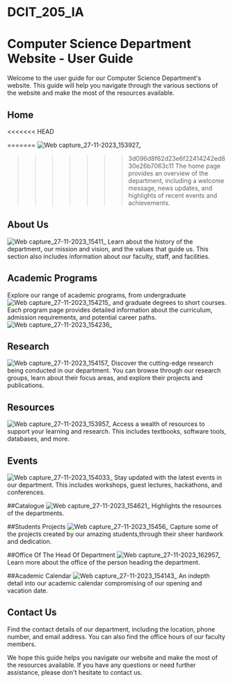 # DCIT_205_IA

# Computer Science Department Website - User Guide

Welcome to the user guide for our Computer Science Department's website. This guide will help you navigate through the various sections of the website and make the most of the resources available.

## Home
<<<<<<< HEAD


=======
![Web capture_27-11-2023_153927_](https://github.com/Daquiver1/DCIT_205_IA/assets/148434566/e3e58c3e-b149-409e-a024-2f05d13336ea)
>>>>>>> 3d096d8f62d23e6f22414242ed830e26b7063c11
The home page provides an overview of the department, including a welcome message, news updates, and highlights of recent events and achievements.

## About Us
![Web capture_27-11-2023_15411_](https://github.com/Daquiver1/DCIT_205_IA/assets/148434566/fdf62aa2-c323-4e3b-bcbe-778fe1e880cd)
Learn about the history of the department, our mission and vision, and the values that guide us. This section also includes information about our faculty, staff, and facilities.

## Academic Programs
Explore our range of academic programs, from undergraduate 
![Web capture_27-11-2023_154215_](https://github.com/Daquiver1/DCIT_205_IA/assets/148434566/8d760393-79e7-4412-8207-836d47d27e14)
and graduate degrees to short courses. Each program page provides detailed information about the curriculum, admission requirements, and potential career paths.
![Web capture_27-11-2023_154236_](https://github.com/Daquiver1/DCIT_205_IA/assets/148434566/5eabf162-a7a8-4141-9445-db5a4f09e358)

## Research
![Web capture_27-11-2023_154157_](https://github.com/Daquiver1/DCIT_205_IA/assets/148434566/b8a8ac48-88a8-428a-825e-aea29fac83dc)
Discover the cutting-edge research being conducted in our department. You can browse through our research groups, learn about their focus areas, and explore their projects and publications.

## Resources
![Web capture_27-11-2023_153957_](https://github.com/Daquiver1/DCIT_205_IA/assets/148434566/5635e76d-59f0-4238-a854-2f23f927e8d7)
Access a wealth of resources to support your learning and research. This includes textbooks, software tools, databases, and more.

## Events
![Web capture_27-11-2023_154033_](https://github.com/Daquiver1/DCIT_205_IA/assets/148434566/9f8f59e9-ad2d-4fda-8401-58cc619d26f9)
Stay updated with the latest events in our department. This includes workshops, guest lectures, hackathons, and conferences.

##Catalogue
![Web capture_27-11-2023_154621_](https://github.com/Daquiver1/DCIT_205_IA/assets/148434566/cbc34f9c-3f66-4996-ac55-ddf1bd8eeca1)
Highlights the resources of the departments.

##Students Projects
![Web capture_27-11-2023_15456_](https://github.com/Daquiver1/DCIT_205_IA/assets/148434566/374dee25-9372-467c-aaab-8baed87ed8f1)
Capture some of the projects created by our amazing students,through their sheer hardwork and dedication.

##Office Of The Head Of Department
![Web capture_27-11-2023_162957_](https://github.com/Daquiver1/DCIT_205_IA/assets/148434566/5d373a0c-9c15-4d05-b1d7-b49bf7bfbe6b)
Learn more about the office of the person heading the department.

##Academic Calendar
![Web capture_27-11-2023_154143_](https://github.com/Daquiver1/DCIT_205_IA/assets/148434566/93a6d160-460b-4463-b58b-b04328c397a5)
An indepth detail into our academic calendar compromising of our opening and vacation date. 


## Contact Us

Find the contact details of our department, including the location, phone number, and email address. You can also find the office hours of our faculty members.

We hope this guide helps you navigate our website and make the most of the resources available. If you have any questions or need further assistance, please don't hesitate to contact us.



